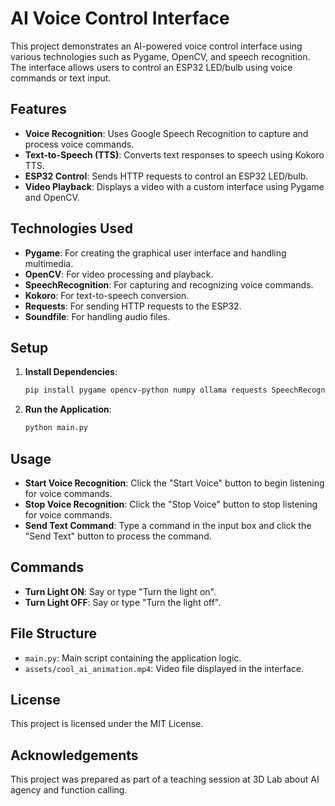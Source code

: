 # AI Voice Control Interface

This project demonstrates an AI-powered voice control interface using various technologies such as Pygame, OpenCV, and speech recognition. The interface allows users to control an ESP32 LED/bulb using voice commands or text input.

## Features

- **Voice Recognition**: Uses Google Speech Recognition to capture and process voice commands.
- **Text-to-Speech (TTS)**: Converts text responses to speech using Kokoro TTS.
- **ESP32 Control**: Sends HTTP requests to control an ESP32 LED/bulb.
- **Video Playback**: Displays a video with a custom interface using Pygame and OpenCV.

## Technologies Used

- **Pygame**: For creating the graphical user interface and handling multimedia.
- **OpenCV**: For video processing and playback.
- **SpeechRecognition**: For capturing and recognizing voice commands.
- **Kokoro**: For text-to-speech conversion.
- **Requests**: For sending HTTP requests to the ESP32.
- **Soundfile**: For handling audio files.

## Setup

1. **Install Dependencies**:
    ```bash
    pip install pygame opencv-python numpy ollama requests SpeechRecognition kokoro soundfile
    ```

2. **Run the Application**:
    ```bash
    python main.py
    ```

## Usage

- **Start Voice Recognition**: Click the "Start Voice" button to begin listening for voice commands.
- **Stop Voice Recognition**: Click the "Stop Voice" button to stop listening for voice commands.
- **Send Text Command**: Type a command in the input box and click the "Send Text" button to process the command.

## Commands

- **Turn Light ON**: Say or type "Turn the light on".
- **Turn Light OFF**: Say or type "Turn the light off".

## File Structure

- `main.py`: Main script containing the application logic.
- `assets/cool_ai_animation.mp4`: Video file displayed in the interface.

## License

This project is licensed under the MIT License.

## Acknowledgements

This project was prepared as part of a teaching session at 3D Lab about AI agency and function calling.
